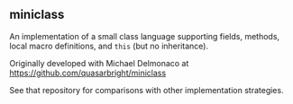 ## miniclass

An implementation of a small class language supporting fields, methods, local macro definitions, and `this` (but no inheritance).

Originally developed with Michael Delmonaco at https://github.com/quasarbright/miniclass

See that repository for comparisons with other implementation
strategies.
